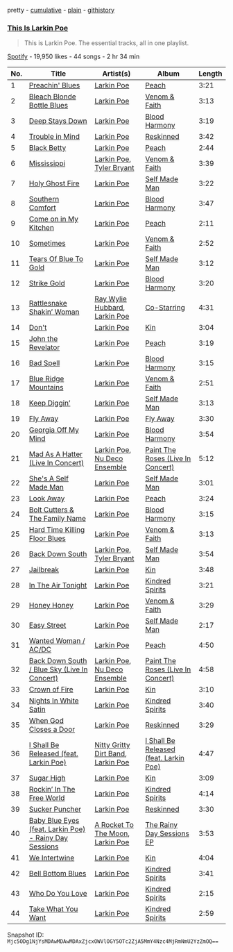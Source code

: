 pretty - [cumulative](/playlists/cumulative/37i9dQZF1DZ06evO4gv01w.md) - [plain](/playlists/plain/37i9dQZF1DZ06evO4gv01w) - [githistory](https://github.githistory.xyz/mackorone/spotify-playlist-archive/blob/main/playlists/plain/37i9dQZF1DZ06evO4gv01w)

### [This Is Larkin Poe](https://open.spotify.com/playlist/37i9dQZF1DZ06evO4gv01w)

> This is Larkin Poe\. The essential tracks, all in one playlist.

[Spotify](https://open.spotify.com/user/spotify) - 19,950 likes - 44 songs - 2 hr 34 min

| No. | Title | Artist(s) | Album | Length |
|---|---|---|---|---|
| 1 | [Preachin' Blues](https://open.spotify.com/track/2oVDBaesJPlOsvr3FmRIFW) | [Larkin Poe](https://open.spotify.com/artist/7d10VF1J4LqW7vrpPOngzm) | [Peach](https://open.spotify.com/album/0rvaC10w4nAe8NT8y2Zuwl) | 3:21 |
| 2 | [Bleach Blonde Bottle Blues](https://open.spotify.com/track/087pkHhO4DtAZ3AzFtNZGo) | [Larkin Poe](https://open.spotify.com/artist/7d10VF1J4LqW7vrpPOngzm) | [Venom & Faith](https://open.spotify.com/album/4XflGGrR7ASWoMNVfy7txI) | 3:13 |
| 3 | [Deep Stays Down](https://open.spotify.com/track/4ludCkJK1UF7PbxsbQMHDg) | [Larkin Poe](https://open.spotify.com/artist/7d10VF1J4LqW7vrpPOngzm) | [Blood Harmony](https://open.spotify.com/album/0Xf5P65OiLJlSF9h6DmZqe) | 3:19 |
| 4 | [Trouble in Mind](https://open.spotify.com/track/0e3ElMapLJIe0uIchrFVBt) | [Larkin Poe](https://open.spotify.com/artist/7d10VF1J4LqW7vrpPOngzm) | [Reskinned](https://open.spotify.com/album/4UwbVHSo5yrp4jkOIrKsRo) | 3:42 |
| 5 | [Black Betty](https://open.spotify.com/track/14b07Oyy41Y243WaJJivSO) | [Larkin Poe](https://open.spotify.com/artist/7d10VF1J4LqW7vrpPOngzm) | [Peach](https://open.spotify.com/album/0rvaC10w4nAe8NT8y2Zuwl) | 2:44 |
| 6 | [Mississippi](https://open.spotify.com/track/0JsQSLUInJGc5RmWAOBs9p) | [Larkin Poe](https://open.spotify.com/artist/7d10VF1J4LqW7vrpPOngzm), [Tyler Bryant](https://open.spotify.com/artist/2v92dBj0AnGGPVyuxesKZi) | [Venom & Faith](https://open.spotify.com/album/4XflGGrR7ASWoMNVfy7txI) | 3:39 |
| 7 | [Holy Ghost Fire](https://open.spotify.com/track/59wQXbDYHOHYUbLRySohsP) | [Larkin Poe](https://open.spotify.com/artist/7d10VF1J4LqW7vrpPOngzm) | [Self Made Man](https://open.spotify.com/album/50aq2p3SeGo4aKtihf81Wf) | 3:22 |
| 8 | [Southern Comfort](https://open.spotify.com/track/17Rlm2i1lChVzLN7aqkqlN) | [Larkin Poe](https://open.spotify.com/artist/7d10VF1J4LqW7vrpPOngzm) | [Blood Harmony](https://open.spotify.com/album/0Xf5P65OiLJlSF9h6DmZqe) | 3:47 |
| 9 | [Come on in My Kitchen](https://open.spotify.com/track/579GL5nioUg1vxV1ilSFRR) | [Larkin Poe](https://open.spotify.com/artist/7d10VF1J4LqW7vrpPOngzm) | [Peach](https://open.spotify.com/album/0rvaC10w4nAe8NT8y2Zuwl) | 2:11 |
| 10 | [Sometimes](https://open.spotify.com/track/32EakGEjZPjasCLjHN5ktx) | [Larkin Poe](https://open.spotify.com/artist/7d10VF1J4LqW7vrpPOngzm) | [Venom & Faith](https://open.spotify.com/album/4XflGGrR7ASWoMNVfy7txI) | 2:52 |
| 11 | [Tears Of Blue To Gold](https://open.spotify.com/track/1Pcj2cc5mMvIUfZ7HgfHaD) | [Larkin Poe](https://open.spotify.com/artist/7d10VF1J4LqW7vrpPOngzm) | [Self Made Man](https://open.spotify.com/album/4jwVtyG5s22UpGqKOZishP) | 3:12 |
| 12 | [Strike Gold](https://open.spotify.com/track/4vuqP2NPI5QaxvBJll1kCO) | [Larkin Poe](https://open.spotify.com/artist/7d10VF1J4LqW7vrpPOngzm) | [Blood Harmony](https://open.spotify.com/album/0Xf5P65OiLJlSF9h6DmZqe) | 3:20 |
| 13 | [Rattlesnake Shakin’ Woman](https://open.spotify.com/track/4dfRbmnFnT5yjjqHJ4mcdM) | [Ray Wylie Hubbard](https://open.spotify.com/artist/4gQ8biCMcMrOuBdJx639Q0), [Larkin Poe](https://open.spotify.com/artist/7d10VF1J4LqW7vrpPOngzm) | [Co\-Starring](https://open.spotify.com/album/4vRwOE5KE82xb6n9uQi8ET) | 4:31 |
| 14 | [Don't](https://open.spotify.com/track/53gcrsL88v3wfNiNqTZpxt) | [Larkin Poe](https://open.spotify.com/artist/7d10VF1J4LqW7vrpPOngzm) | [Kin](https://open.spotify.com/album/0mytUZFeUuGYr4abo8bf92) | 3:04 |
| 15 | [John the Revelator](https://open.spotify.com/track/1Ozg06SCQcx6yBoIie8Xo7) | [Larkin Poe](https://open.spotify.com/artist/7d10VF1J4LqW7vrpPOngzm) | [Peach](https://open.spotify.com/album/0rvaC10w4nAe8NT8y2Zuwl) | 3:19 |
| 16 | [Bad Spell](https://open.spotify.com/track/5ixdi1J5GIRKmmwqJiyINe) | [Larkin Poe](https://open.spotify.com/artist/7d10VF1J4LqW7vrpPOngzm) | [Blood Harmony](https://open.spotify.com/album/0Xf5P65OiLJlSF9h6DmZqe) | 3:15 |
| 17 | [Blue Ridge Mountains](https://open.spotify.com/track/0X6wrG9bGZl5mz8Af6AaC7) | [Larkin Poe](https://open.spotify.com/artist/7d10VF1J4LqW7vrpPOngzm) | [Venom & Faith](https://open.spotify.com/album/4XflGGrR7ASWoMNVfy7txI) | 2:51 |
| 18 | [Keep Diggin’](https://open.spotify.com/track/2wD0XO7uJWtwdp7p3U1YwI) | [Larkin Poe](https://open.spotify.com/artist/7d10VF1J4LqW7vrpPOngzm) | [Self Made Man](https://open.spotify.com/album/4jwVtyG5s22UpGqKOZishP) | 3:13 |
| 19 | [Fly Away](https://open.spotify.com/track/1exxuu9LFRjU12jZFmYjc5) | [Larkin Poe](https://open.spotify.com/artist/7d10VF1J4LqW7vrpPOngzm) | [Fly Away](https://open.spotify.com/album/4bEqT3WEG6xMGuHs5XPEbr) | 3:30 |
| 20 | [Georgia Off My Mind](https://open.spotify.com/track/5SjyB8pyvZC2MMdLO0aKuw) | [Larkin Poe](https://open.spotify.com/artist/7d10VF1J4LqW7vrpPOngzm) | [Blood Harmony](https://open.spotify.com/album/1mjMp0hRihcOnePY4DTfHj) | 3:54 |
| 21 | [Mad As A Hatter \(Live In Concert\)](https://open.spotify.com/track/0on0Y3tC9iHoPGYPBoJgFY) | [Larkin Poe](https://open.spotify.com/artist/7d10VF1J4LqW7vrpPOngzm), [Nu Deco Ensemble](https://open.spotify.com/artist/4GYUlFINfLTLni6bN7SbAK) | [Paint The Roses \(Live In Concert\)](https://open.spotify.com/album/2rIe2vSV47OAhOBLNtCWmu) | 5:12 |
| 22 | [She's A Self Made Man](https://open.spotify.com/track/688EzbJ3fiB8zKwArQdZkK) | [Larkin Poe](https://open.spotify.com/artist/7d10VF1J4LqW7vrpPOngzm) | [Self Made Man](https://open.spotify.com/album/50aq2p3SeGo4aKtihf81Wf) | 3:01 |
| 23 | [Look Away](https://open.spotify.com/track/3Fs7ryKbs2I90v1BCYWet0) | [Larkin Poe](https://open.spotify.com/artist/7d10VF1J4LqW7vrpPOngzm) | [Peach](https://open.spotify.com/album/0rvaC10w4nAe8NT8y2Zuwl) | 3:24 |
| 24 | [Bolt Cutters & The Family Name](https://open.spotify.com/track/1RCqVVgPQNfUT1LCEwGJnY) | [Larkin Poe](https://open.spotify.com/artist/7d10VF1J4LqW7vrpPOngzm) | [Blood Harmony](https://open.spotify.com/album/1mjMp0hRihcOnePY4DTfHj) | 3:15 |
| 25 | [Hard Time Killing Floor Blues](https://open.spotify.com/track/1zhltGZlmgZ2MAs5DZQD2q) | [Larkin Poe](https://open.spotify.com/artist/7d10VF1J4LqW7vrpPOngzm) | [Venom & Faith](https://open.spotify.com/album/4XflGGrR7ASWoMNVfy7txI) | 3:13 |
| 26 | [Back Down South](https://open.spotify.com/track/3eAwGZfTnsKwE7k7OexXu7) | [Larkin Poe](https://open.spotify.com/artist/7d10VF1J4LqW7vrpPOngzm), [Tyler Bryant](https://open.spotify.com/artist/2v92dBj0AnGGPVyuxesKZi) | [Self Made Man](https://open.spotify.com/album/4jwVtyG5s22UpGqKOZishP) | 3:54 |
| 27 | [Jailbreak](https://open.spotify.com/track/1AHc7OT7yz3BY9IDDAVD4i) | [Larkin Poe](https://open.spotify.com/artist/7d10VF1J4LqW7vrpPOngzm) | [Kin](https://open.spotify.com/album/0mytUZFeUuGYr4abo8bf92) | 3:48 |
| 28 | [In The Air Tonight](https://open.spotify.com/track/6FuMaMKyjOqSnpIu89M1UU) | [Larkin Poe](https://open.spotify.com/artist/7d10VF1J4LqW7vrpPOngzm) | [Kindred Spirits](https://open.spotify.com/album/31HGWFxU5AgjAoMZH1t5ft) | 3:21 |
| 29 | [Honey Honey](https://open.spotify.com/track/2rtAiRiVR7flLVl1SDnNEF) | [Larkin Poe](https://open.spotify.com/artist/7d10VF1J4LqW7vrpPOngzm) | [Venom & Faith](https://open.spotify.com/album/4XflGGrR7ASWoMNVfy7txI) | 3:29 |
| 30 | [Easy Street](https://open.spotify.com/track/1JbHMSiZowEjVrRhXh3XjZ) | [Larkin Poe](https://open.spotify.com/artist/7d10VF1J4LqW7vrpPOngzm) | [Self Made Man](https://open.spotify.com/album/4jwVtyG5s22UpGqKOZishP) | 2:17 |
| 31 | [Wanted Woman / AC/DC](https://open.spotify.com/track/73bHNhi5S8ms9XHJLEXbIn) | [Larkin Poe](https://open.spotify.com/artist/7d10VF1J4LqW7vrpPOngzm) | [Peach](https://open.spotify.com/album/0rvaC10w4nAe8NT8y2Zuwl) | 4:50 |
| 32 | [Back Down South / Blue Sky \(Live In Concert\)](https://open.spotify.com/track/12x2ehVZJy3ZXLYWxXwCL5) | [Larkin Poe](https://open.spotify.com/artist/7d10VF1J4LqW7vrpPOngzm), [Nu Deco Ensemble](https://open.spotify.com/artist/4GYUlFINfLTLni6bN7SbAK) | [Paint The Roses \(Live In Concert\)](https://open.spotify.com/album/2rIe2vSV47OAhOBLNtCWmu) | 4:58 |
| 33 | [Crown of Fire](https://open.spotify.com/track/3KVficEsEWertaGcY4r5ij) | [Larkin Poe](https://open.spotify.com/artist/7d10VF1J4LqW7vrpPOngzm) | [Kin](https://open.spotify.com/album/0mytUZFeUuGYr4abo8bf92) | 3:10 |
| 34 | [Nights In White Satin](https://open.spotify.com/track/1dVLQBgBkC8PEt4vd8xVOy) | [Larkin Poe](https://open.spotify.com/artist/7d10VF1J4LqW7vrpPOngzm) | [Kindred Spirits](https://open.spotify.com/album/2cXTHO6vrMFAD5qRDgQWme) | 3:40 |
| 35 | [When God Closes a Door](https://open.spotify.com/track/2wYVL5QawLgPamUCw87TQw) | [Larkin Poe](https://open.spotify.com/artist/7d10VF1J4LqW7vrpPOngzm) | [Reskinned](https://open.spotify.com/album/4UwbVHSo5yrp4jkOIrKsRo) | 3:29 |
| 36 | [I Shall Be Released \(feat\. Larkin Poe\)](https://open.spotify.com/track/6w6ZTXBkcf4JurAR0ruRU5) | [Nitty Gritty Dirt Band](https://open.spotify.com/artist/7y70dch6JuuuNnwlsOQvwW), [Larkin Poe](https://open.spotify.com/artist/7d10VF1J4LqW7vrpPOngzm) | [I Shall Be Released \(feat\. Larkin Poe\)](https://open.spotify.com/album/21WX3fvuUwoP0k7GQo5NAo) | 4:47 |
| 37 | [Sugar High](https://open.spotify.com/track/2wSZEb1pCkYoZn0jJs0CGd) | [Larkin Poe](https://open.spotify.com/artist/7d10VF1J4LqW7vrpPOngzm) | [Kin](https://open.spotify.com/album/0mytUZFeUuGYr4abo8bf92) | 3:09 |
| 38 | [Rockin’ In The Free World](https://open.spotify.com/track/5PcXOrBmMkQ1iY77Hp7CXb) | [Larkin Poe](https://open.spotify.com/artist/7d10VF1J4LqW7vrpPOngzm) | [Kindred Spirits](https://open.spotify.com/album/31HGWFxU5AgjAoMZH1t5ft) | 4:14 |
| 39 | [Sucker Puncher](https://open.spotify.com/track/5RXqnZB37wzll5IPQLcBX4) | [Larkin Poe](https://open.spotify.com/artist/7d10VF1J4LqW7vrpPOngzm) | [Reskinned](https://open.spotify.com/album/4UwbVHSo5yrp4jkOIrKsRo) | 3:30 |
| 40 | [Baby Blue Eyes \(feat\. Larkin Poe\) \- Rainy Day Sessions](https://open.spotify.com/track/3eB4bheM9cIu5v8lcQ558s) | [A Rocket To The Moon](https://open.spotify.com/artist/1NU9Em6e8dDo36Js6nEo3t), [Larkin Poe](https://open.spotify.com/artist/7d10VF1J4LqW7vrpPOngzm) | [The Rainy Day Sessions EP](https://open.spotify.com/album/3cNNJvewda8N8nWKThsCRr) | 3:53 |
| 41 | [We Intertwine](https://open.spotify.com/track/2wY8dr3fDqMEBc20C889bU) | [Larkin Poe](https://open.spotify.com/artist/7d10VF1J4LqW7vrpPOngzm) | [Kin](https://open.spotify.com/album/0mytUZFeUuGYr4abo8bf92) | 4:04 |
| 42 | [Bell Bottom Blues](https://open.spotify.com/track/4rt1XgXMAoCT97MhMj8bou) | [Larkin Poe](https://open.spotify.com/artist/7d10VF1J4LqW7vrpPOngzm) | [Kindred Spirits](https://open.spotify.com/album/31HGWFxU5AgjAoMZH1t5ft) | 3:41 |
| 43 | [Who Do You Love](https://open.spotify.com/track/1Vi3gGQLYS28QwyTNXz9Im) | [Larkin Poe](https://open.spotify.com/artist/7d10VF1J4LqW7vrpPOngzm) | [Kindred Spirits](https://open.spotify.com/album/31HGWFxU5AgjAoMZH1t5ft) | 2:15 |
| 44 | [Take What You Want](https://open.spotify.com/track/7yzGHEaHdojlhWejgqwmkX) | [Larkin Poe](https://open.spotify.com/artist/7d10VF1J4LqW7vrpPOngzm) | [Kindred Spirits](https://open.spotify.com/album/31HGWFxU5AgjAoMZH1t5ft) | 2:59 |

Snapshot ID: `Mjc5ODg1NjYsMDAwMDAwMDAxZjcxOWVlOGY5OTc2ZjA5MmY4Nzc4MjRmNmU2YzZmOQ==`
